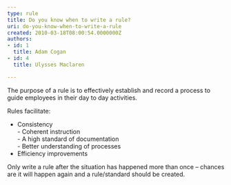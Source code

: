 ```yaml
---
type: rule
title: Do you know when to write a rule?
uri: do-you-know-when-to-write-a-rule
created: 2010-03-18T08:00:54.0000000Z
authors:
- id: 1
  title: Adam Cogan
- id: 4
  title: Ulysses Maclaren

---
```



The purpose of a rule is to effectively establish and record a process to guide employees in their day to day activities.

Rules facilitate:

- Consistency<br>    - Coherent instruction<br>    - A high standard of documentation<br>    - Better understanding of processes
- Efficiency improvements


Only write a rule after the situation has happened more than once – chances are it will happen again and a rule/standard should be created.

